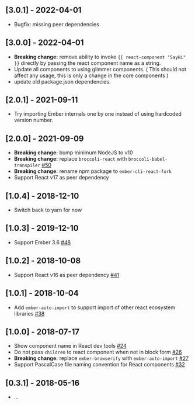 ## [3.0.1] - 2022-04-01
- Bugfix: missing peer dependencies

## [3.0.0] - 2022-04-01

- **Breaking change:** remove ability to invoke `{{ react-component "SayHi" }}` directly by passing the react component name as a string.
- Update all components to using glimmer components. ( This should not affect any usage, this is only a change in the core components )
- update old package.json dependencies.

## [2.0.1] - 2021-09-11

- Try importing Ember internals one by one instead of using hardcoded version number.

## [2.0.0] - 2021-09-09

- **Breaking change:** bump minimum NodeJS to v10
- **Breaking change:** replace `broccoli-react` with `broccoli-babel-transpiler` [#50](https://github.com/AltSchool/ember-cli-react/pull/50)
- **Breaking change:** rename npm package to `ember-cli-react-fork`
- Support React v17 as peer dependency

## [1.0.4] - 2018-12-10

- Switch back to yarn for now

## [1.0.3] - 2019-12-10

- Support Ember 3.6 [#48](https://github.com/AltSchool/ember-cli-react/pull/48)

## [1.0.2] - 2018-10-08

- Support React v16 as peer dependency [#41](https://github.com/AltSchool/ember-cli-react/pull/41)

## [1.0.1] - 2018-10-04

- Add `ember-auto-import` to support import of other react ecosystem libraries [#38](https://github.com/AltSchool/ember-cli-react/pull/38)

## [1.0.0] - 2018-07-17

- Show component name in React dev tools [#24](https://github.com/AltSchool/ember-cli-react/pull/24)
- Do not pass `children` to react component when not in block form [#26](https://github.com/AltSchool/ember-cli-react/pull/26)
- **Breaking change:** replace `ember-browserify` with `ember-auto-import` [#27](https://github.com/AltSchool/ember-cli-react/pull/27)
- Support PascalCase file naming convention for React components [#32](https://github.com/AltSchool/ember-cli-react/pull/32)

## [0.3.1] - 2018-05-16

- ...
